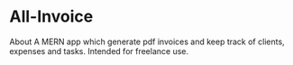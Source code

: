 # All-Invoice
About A MERN app which generate pdf invoices and keep track of clients, expenses and tasks. Intended for freelance use.
